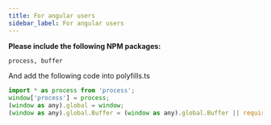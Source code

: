 ```yaml
---
title: For angular users
sidebar_label: For angular users
---
```


**Please include the following NPM packages:**

```bash
process, buffer
```

And add the following code into polyfills.ts

```javascript
import * as process from 'process';
window['process'] = process;
(window as any).global = window;
(window as any).global.Buffer = (window as any).global.Buffer || require('buffer').Buffer;
```
